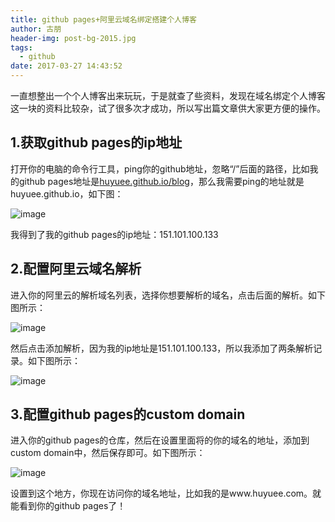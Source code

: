 ```yaml
---
title: github pages+阿里云域名绑定搭建个人博客
author: 古朋
header-img: post-bg-2015.jpg
tags:
  - github
date: 2017-03-27 14:43:52
---
```

一直想整出一个个人博客出来玩玩，于是就查了些资料，发现在域名绑定个人博客这一块的资料比较杂，试了很多次才成功，所以写出篇文章供大家更方便的操作。

## 1.获取github pages的ip地址

打开你的电脑的命令行工具，ping你的github地址，忽略“/”后面的路径，比如我的github pages地址是[huyuee.github.io/blog](huyuee.github.io/blog)，那么我需要ping的地址就是huyuee.github.io，如下图：

![image](https://cloud.githubusercontent.com/assets/12147318/24323059/f0607102-11aa-11e7-88ac-7043065de086.png)


我得到了我的github pages的ip地址：151.101.100.133

## 2.配置阿里云域名解析

进入你的阿里云的解析域名列表，选择你想要解析的域名，点击后面的解析。如下图所示：

![image](https://cloud.githubusercontent.com/assets/12147318/24323086/6dc683fc-11ab-11e7-854f-d0db969f43aa.png)


然后点击添加解析，因为我的ip地址是151.101.100.133，所以我添加了两条解析记录。如下图所示：

![image](https://cloud.githubusercontent.com/assets/12147318/24323066/01644df2-11ab-11e7-9f02-ca3a1544ded8.png)

## 3.配置github pages的custom domain

进入你的github pages的仓库，然后在设置里面将的你的域名的地址，添加到custom domain中，然后保存即可。如下图所示：


![image](https://cloud.githubusercontent.com/assets/12147318/24323070/084fb192-11ab-11e7-8300-39e790b17cdf.png)


设置到这个地方，你现在访问你的域名地址，比如我的是www.huyuee.com。就能看到你的github pages了！
